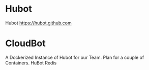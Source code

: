 # Hubot
Hubot https://hubot.github.com

# CloudBot
A Dockerized Instance of Hubot for our Team.
Plan for a couple of Containers.
HuBot
Redis

